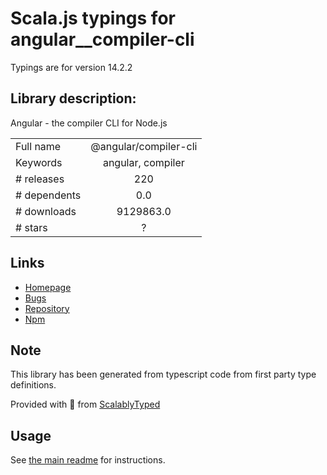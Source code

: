 
# Scala.js typings for angular__compiler-cli

Typings are for version 14.2.2

## Library description:
Angular - the compiler CLI for Node.js

|                    |                 |
| ------------------ | :-------------: |
| Full name          | @angular/compiler-cli |
| Keywords           | angular, compiler |
| # releases         | 220 |
| # dependents       | 0.0 |
| # downloads        | 9129863.0 |
| # stars            | ? |

## Links
- [Homepage](https://github.com/angular/angular/tree/main/packages/compiler-cli)
- [Bugs](https://github.com/angular/angular/issues)
- [Repository](https://github.com/angular/angular)
- [Npm](https://www.npmjs.com/package/%40angular%2Fcompiler-cli)
    


## Note
This library has been generated from typescript code from first party type definitions.

Provided with :purple_heart: from [ScalablyTyped](https://github.com/oyvindberg/ScalablyTyped)

## Usage
See [the main readme](../../readme.md) for instructions.


